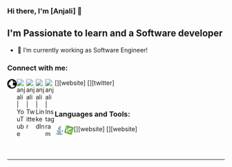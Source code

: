 ### Hi there, I'm [Anjali] 👋

## I'm Passionate to learn and a Software developer
- 🔭 I’m currently working as Software Engineer!

### Connect with me:

[<img align="left" alt="anjali.com" width="22px" src="https://raw.githubusercontent.com/iconic/open-iconic/master/svg/globe.svg" />][website]
[<img align="left" alt="anjali | YouTube" width="22px" src="https://github.com/simple-icons/simple-icons/blob/develop/icons/github.svg" />][github_acc]
[<img align="left" alt="anjali | Twitter" width="22px" src="https://cdn.jsdelivr.net/npm/simple-icons@v3/icons/twitter.svg" />][twitter]
[<img align="left" alt="anjali | LinkedIn" width="22px" src="https://cdn.jsdelivr.net/npm/simple-icons@v3/icons/linkedin.svg" />][linkedin]
[<img align="left" alt="anjali | Instagram" width="22px" src="https://cdn.jsdelivr.net/npm/simple-icons@v3/icons/instagram.svg" />][instagram]


<br />

### Languages and Tools:
[<img align="left" alt="anjali.com" width="22px" src="https://github.com/simple-icons/simple-icons/blob/develop/icons/java.svg" />][website]
[<img align="left" alt="mohit.com" width="22px" src="https://github.com/gilbarbara/logos/blob/master/logos/spring.svg" />][website]

<br />
<br />

---

[github_acc]: https://github.com/anjali21i
[instagram]: https://www.instagram.com/anjali/
[linkedin]: https://linkedin.com/in/anjali
